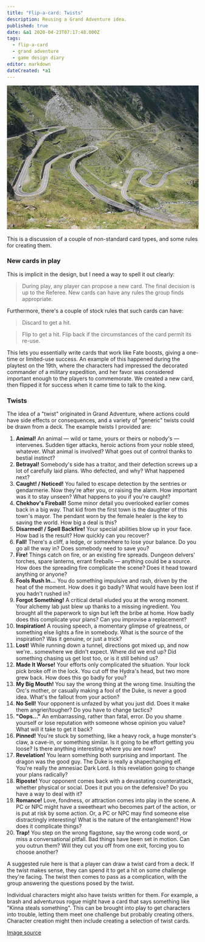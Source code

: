 ```yaml
---
title: "Flip-a-card: Twists"
description: Reusing a Grand Adventure idea.
published: true
date: &a1 2020-04-23T07:17:48.000Z
tags:
  - flip-a-card
  - grand adventure
  - game design diary
editor: markdown
dateCreated: *a1
---
```


![Featured Image](flip-a-card-twists.jpg)

This is a discussion of a couple of non-standard card types, and some rules for creating them.

### New cards in play

This is implicit in the design, but I need a way to spell it out clearly:

> During play, any player can propose a new card. The final decision is up to the Referee. New cards can have any rules the group finds appropriate.

Furthermore, there's a couple of stock rules that such cards can have:

> Discard to get a hit.

> Flip to get a hit. Flip back if the circumstances of the card permit its re-use.

This lets you essentially write cards that work like Fate boosts, giving a one-time or limited-use success. An example of this happened during the playtest on the 19th, where the characters had impressed the decorated commander of a military expedition, and her favor was considered important enough to the players to commemorate. We created a new card, then flipped it for success when it came time to talk to the king.

### Twists

The idea of a "twist" originated in Grand Adventure, where actions could have side effects or consequences, and a variety of "generic" twists could be drawn from a deck. The example twists I provided are:

1. **Animal!** An animal — wild or tame, yours or theirs or nobody's — intervenes. Sudden tiger attacks, heroic actions from your noble steed, whatever. What animal is involved? What goes out of control thanks to bestial instinct?
2. **Betrayal!** Somebody's side has a traitor, and their defection screws up a lot of carefully laid plans. Who defected, and why? What happened next?
3. **Caught! / Noticed!** You failed to escape detection by the sentries or gendarmerie. Now they're after you, or raising the alarm. How important was it to stay unseen? What happens to you if you're caught?
4. **Chekhov's Fireball!** Some minor detail you overlooked earlier comes back in a big way. That kid from the first town is the daughter of this town's mayor. The pendant worn by the female healer is the key to saving the world. How big a deal is this?
5. **Disarmed! / Spell Backfire!** Your special abilities blow up in your face. How bad is the result? How quickly can you recover?
6. **Fall!** There's a cliff, a ledge, or somewhere to lose your balance. Do you go all the way in? Does somebody need to save you?
7. **Fire!** Things catch on fire, or an existing fire spreads. Dungeon delvers' torches, spare lanterns, errant fireballs — anything could be a source. How does the spreading fire complicate the scene? Does it head toward anything or anyone?
8. **Fools Rush In...** You do something impulsive and rash, driven by the heat of the moment. How does it go badly? What would have been lost if you hadn't rushed in?
9. **Forgot Something!** A critical detail eluded you at the wrong moment. Your alchemy lab just blew up thanks to a missing ingredient. You brought all the paperwork to sign but left the bribe at home. How badly does this complicate your plans? Can you improvise a replacement?
10. **Inspiration!** A rousing speech, a momentary glimpse of greatness, or something else lights a fire in somebody. What is the source of the inspiration? Was it genuine, or just a trick?
11. **Lost!** While running down a tunnel, directions got mixed up, and now we're.. somewhere we didn't expect. Where did we end up? Did something chasing us get lost too, or is it still behind us?
12. **Made It Worse!** Your efforts only complicated the situation. Your lock pick broke off in the lock. You cut off the Hydra's head, but two more grew back. How does this go badly for you?
13. **My Big Mouth!** You say the wrong thing at the wrong time. Insulting the Orc's mother, or casually making a fool of the Duke, is never a good idea. What's the fallout from your action?
14. **No Sell!** Your opponent is unfazed by what you just did. Does it make them angrier/tougher? Do you have to change tactics?
15. **"Oops..."** An embarrassing, rather than fatal, error. Do you shame yourself or lose reputation with someone whose opinion you value? What will it take to get it back?
16. **Pinned!** You're stuck by something, like a heavy rock, a huge monster's claw, a cave-in, or something similar. Is it going to be effort getting you loose? Is there anything interesting where you are now?
17. **Revelation!** You learn something both surprising
and important. The dragon was the good guy. The Duke is really a shapechanging elf. You're really the amnesiac Dark Lord. Is this revelation going to change your plans radically?
18. **Riposte!** Your opponent comes back with a devastating counterattack, whether physical or social. Does it put you on the defensive? Do you have a way to deal with it?
19. **Romance!** Love, fondness, or attraction comes into play in the scene. A PC or NPC might have a sweetheart who becomes part of the action, or is put at risk by some action. Or, a PC or NPC may find someone else distractingly interesting! What is the nature of the entanglement? How does it complicate things?
20. **Trap!** You step on the wrong flagstone, say the wrong code word, or miss a conversational pitfall. Bad things have been set in motion. Can you outrun them? Will they cut you off from one exit, forcing you to choose another?

A suggested rule here is that a player can draw a twist card from a deck. If the twist makes sense, they can spend it to get a hit on some challenge they're facing. The twist then comes to pass as a complication, with the group answering the questions posed by the twist.

Individual characters might also have twists written for them. For example, a brash and adventurous rogue might have a card that says something like "Kinna steals something". This can be brought into play to get characters into trouble, letting them meet one challenge but probably creating others. Character creation might then include creating a selection of twist cards.

[Image source](https://upload.wikimedia.org/wikipedia/commons/thumb/d/d5/Transfagarasan_twisty_road.jpg/800px-Transfagarasan_twisty_road.jpg)